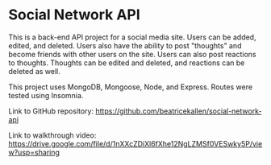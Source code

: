 # Social Network API

This is a back-end API project for a social media site. Users can be added, edited, and deleted. Users also have the ability to post "thoughts" and become friends with other users on the site. Users can also post reactions to thoughts. Thoughts can be edited and deleted, and reactions can be deleted as well.

This project uses MongoDB, Mongoose, Node, and Express. Routes were tested using Insomnia.

Link to GitHub repository: https://github.com/beatricekallen/social-network-api

Link to walkthrough video: https://drive.google.com/file/d/1nXXcZDiXl6fXhe12NgLZMSf0VESwky5P/view?usp=sharing
